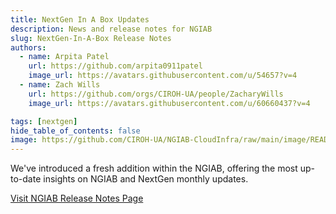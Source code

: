 ```yaml
---
title: NextGen In A Box Updates
description: News and release notes for NGIAB
slug: NextGen-In-A-Box Release Notes 
authors:
  - name: Arpita Patel
    url: https://github.com/arpita0911patel
    image_url: https://avatars.githubusercontent.com/u/54657?v=4
  - name: Zach Wills
    url: https://github.com/orgs/CIROH-UA/people/ZacharyWills
    image_url: https://avatars.githubusercontent.com/u/60660437?v=4

tags: [nextgen]
hide_table_of_contents: false
image: https://github.com/CIROH-UA/NGIAB-CloudInfra/raw/main/image/README/ngiab.png
---
```


We've introduced a fresh addition within the NGIAB, offering the most up-to-date insights on NGIAB and NextGen monthly updates.

[Visit NGIAB Release Notes Page](https://docs.ciroh.org/news)